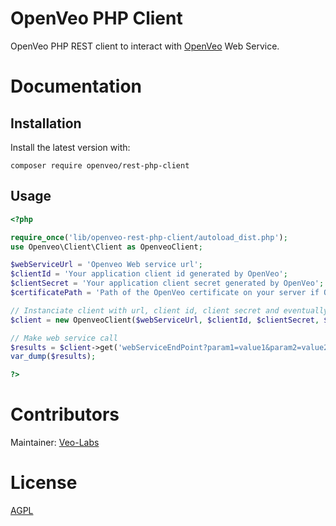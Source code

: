 # OpenVeo PHP Client

OpenVeo PHP REST client to interact with [OpenVeo](https://github.com/veo-labs/openveo-core) Web Service.

# Documentation

## Installation

Install the latest version with:

    composer require openveo/rest-php-client

## Usage

```php
<?php

require_once('lib/openveo-rest-php-client/autoload_dist.php');
use Openveo\Client\Client as OpenveoClient;

$webServiceUrl = 'Openveo Web service url';
$clientId = 'Your application client id generated by OpenVeo';
$clientSecret = 'Your application client secret generated by OpenVeo';
$certificatePath = 'Path of the OpenVeo certificate on your server if OpenVeo is in HTTPS';

// Instanciate client with url, client id, client secret and eventually a certificate
$client = new OpenveoClient($webServiceUrl, $clientId, $clientSecret, $certificatePath);

// Make web service call
$results = $client->get('webServiceEndPoint?param1=value1&param2=value2');
var_dump($results);

?>
```

# Contributors

Maintainer: [Veo-Labs](http://www.veo-labs.com/)

# License

[AGPL](http://www.gnu.org/licenses/agpl-3.0.en.html)
